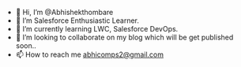 - 👋 Hi, I’m @Abhishekthombare
- 👀 I’m Salesforce Enthusiastic Learner. 
- 🌱 I’m currently learning LWC, Salesforce DevOps.
- 💞️ I’m looking to collaborate on my blog which will be get published soon..
- 📫 How to reach me abhicomps2@gmail.com

<!---
Abhishekthombare/Abhishekthombare is a ✨ special ✨ repository because its `README.md` (this file) appears on your GitHub profile.
You can click the Preview link to take a look at your changes.
--->
